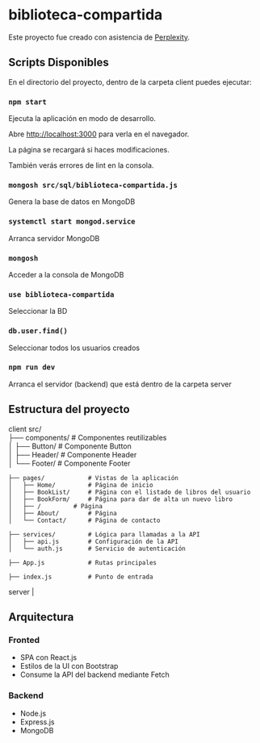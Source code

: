 # biblioteca-compartida

Este proyecto fue creado con asistencia de [Perplexity](https://www.perplexity.ai/).

## Scripts Disponibles

En el directorio del proyecto, dentro de la carpeta client puedes ejecutar:

### `npm start`

Ejecuta la aplicación en modo de desarrollo.

Abre [http://localhost:3000](http://localhost:3000) para verla en el navegador.

La página se recargará si haces modificaciones.

También verás errores de lint en la consola.

### `mongosh src/sql/biblioteca-compartida.js`

Genera la base de datos en MongoDB

### `systemctl start mongod.service`

Arranca servidor MongoDB

### `mongosh`
Acceder a la consola de MongoDB
### `use biblioteca-compartida`
Seleccionar la BD
### `db.user.find()`
Seleccionar todos los usuarios creados

### `npm run dev`

Arranca el servidor (backend) que está dentro de la carpeta server

## Estructura del proyecto
client
    src/  
    ├── components/       # Componentes reutilizables  
    │   ├── Button/       # Componente Button  
    │   ├── Header/       # Componente Header  
    │   └── Footer/       # Componente Footer  

    ├── pages/            # Vistas de la aplicación  
    │   ├── Home/         # Página de inicio
    │   ├── BookList/     # Página con el listado de libros del usuario
    │   ├── BookForm/     # Página para dar de alta un nuevo libro 
    │   ├── /         # Página 
    │   ├── About/        # Página   
    │   └── Contact/      # Página de contacto  

    ├── services/         # Lógica para llamadas a la API  
    │   ├── api.js        # Configuración de la API  
    │   └── auth.js       # Servicio de autenticación  

    ├── App.js            # Rutas principales  

    ├── index.js          # Punto de entrada  
server
    |

## Arquitectura
### Fronted
* SPA con React.js
* Estilos de la UI con Bootstrap
* Consume la API del backend mediante Fetch
### Backend
* Node.js
* Express.js
* MongoDB

